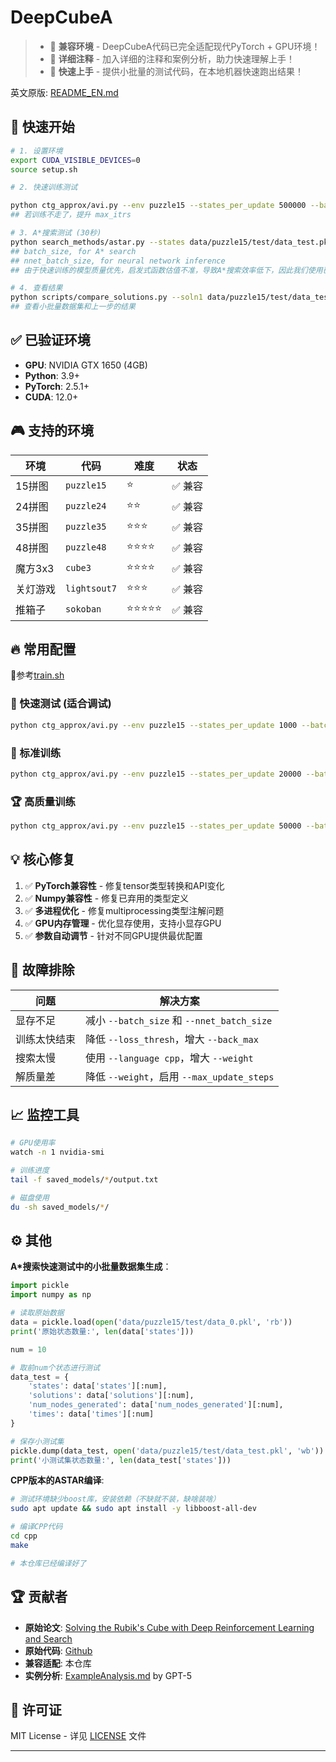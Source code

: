 # DeepCubeA

> - 🎯 **兼容环境** - DeepCubeA代码已完全适配现代PyTorch + GPU环境！
> - 🎉 **详细注释** - 加入详细的注释和案例分析，助力快速理解上手！
> - 🔧 **快速上手** - 提供小批量的测试代码，在本地机器快速跑出结果！

英文原版: [README_EN.md](./README_EN.md)

## 🚀 快速开始

```bash
# 1. 设置环境
export CUDA_VISIBLE_DEVICES=0
source setup.sh

# 2. 快速训练测试

python ctg_approx/avi.py --env puzzle15 --states_per_update 500000 --batch_size 100 --nnet_name puzzle15_test --max_itrs 20000 --loss_thresh 0.1 --back_max 50 --num_update_procs 3
## 若训练不走了，提升 max_itrs

# 3. A*搜索测试 (30秒)  
python search_methods/astar.py --states data/puzzle15/test/data_test.pkl --model_dir saved_models/puzzle15/current/ --env puzzle15 --weight 0.8 --batch_size 200 --results_dir results/puzzle15_test/ --language cpp --nnet_batch_size 100
## batch_size, for A* search
## nnet_batch_size, for neural network inference
## 由于快速训练的模型质量优先，启发式函数估值不准，导致A*搜索效率低下，因此我们使用已经训练好的模型进行搜索，并且使用小批量数据集，快速测试。

# 4. 查看结果
python scripts/compare_solutions.py --soln1 data/puzzle15/test/data_test.pkl --soln2 results/puzzle15_test/results.pkl
## 查看小批量数据集和上一步的结果
```

## ✅ 已验证环境

- **GPU**: NVIDIA GTX 1650 (4GB) 
- **Python**: 3.9+ 
- **PyTorch**: 2.5.1+
- **CUDA**: 12.0+

## 🎮 支持的环境

| 环境 | 代码 | 难度 | 状态 |
|------|------|------|------|
| 15拼图 | `puzzle15` | ⭐ | ✅ 兼容 |
| 24拼图 | `puzzle24` | ⭐⭐ | ✅ 兼容 |
| 35拼图 | `puzzle35` | ⭐⭐⭐ | ✅ 兼容 |
| 48拼图 | `puzzle48` | ⭐⭐⭐⭐ | ✅ 兼容 |
| 魔方3x3 | `cube3` | ⭐⭐⭐⭐ | ✅ 兼容 |
| 关灯游戏 | `lightsout7` | ⭐⭐⭐ | ✅ 兼容 |
| 推箱子 | `sokoban` | ⭐⭐⭐⭐⭐ | ✅ 兼容 |


## 🔥 常用配置

🔗参考[train.sh](./train.sh)

### 💨 快速测试 (适合调试)
```bash
python ctg_approx/avi.py --env puzzle15 --states_per_update 1000 --batch_size 100 --nnet_name test --max_itrs 10 --loss_thresh 0.5 --back_max 20 --num_update_procs 2 --num_test 50
```

### 🎯 标准训练 
```bash
python ctg_approx/avi.py --env puzzle15 --states_per_update 20000 --batch_size 1000 --nnet_name standard --max_itrs 500 --loss_thresh 0.1 --back_max 50 --num_update_procs 6 --num_test 200
```

### 🏆 高质量训练 
```bash
python ctg_approx/avi.py --env puzzle15 --states_per_update 50000 --batch_size 2000 --nnet_name high_quality --max_itrs 1000 --loss_thresh 0.05 --back_max 100 --num_update_procs 8 --num_test 500
```

## 💡 核心修复

1. ✅ **PyTorch兼容性** - 修复tensor类型转换和API变化
2. ✅ **Numpy兼容性** - 修复已弃用的类型定义
3. ✅ **多进程优化** - 修复multiprocessing类型注解问题
4. ✅ **GPU内存管理** - 优化显存使用，支持小显存GPU
5. ✅ **参数自动调节** - 针对不同GPU提供最优配置

## 🚨 故障排除

| 问题 | 解决方案 |
|------|----------|
| 显存不足 | 减小 `--batch_size` 和 `--nnet_batch_size` |
| 训练太快结束 | 降低 `--loss_thresh`，增大 `--back_max` |
| 搜索太慢 | 使用 `--language cpp`，增大 `--weight` |
| 解质量差 | 降低 `--weight`，启用 `--max_update_steps` |

## 📈 监控工具

```bash
# GPU使用率
watch -n 1 nvidia-smi

# 训练进度
tail -f saved_models/*/output.txt

# 磁盘使用
du -sh saved_models/*/
```

## :gear: 其他

**A*搜索快速测试中的小批量数据集生成**：

```python
import pickle
import numpy as np

# 读取原始数据
data = pickle.load(open('data/puzzle15/test/data_0.pkl', 'rb'))
print('原始状态数量:', len(data['states']))

num = 10

# 取前num个状态进行测试
data_test = {
    'states': data['states'][:num],
    'solutions': data['solutions'][:num],
    'num_nodes_generated': data['num_nodes_generated'][:num],
    'times': data['times'][:num]
}

# 保存小测试集
pickle.dump(data_test, open('data/puzzle15/test/data_test.pkl', 'wb'))
print('小测试集状态数量:', len(data_test['states']))
```

**CPP版本的ASTAR编译**:

```bash
# 测试环境缺少boost库，安装依赖（不缺就不装，缺啥装啥）
sudo apt update && sudo apt install -y libboost-all-dev

# 编译CPP代码
cd cpp
make

# 本仓库已经编译好了
```

## 🏆 贡献者

- **原始论文**: [Solving the Rubik's Cube with Deep Reinforcement Learning and Search](https://www.nature.com/articles/s42256-019-0070-z)
- **原始代码**: [Github](https://github.com/forestagostinelli/DeepCubeA)
- **兼容适配**: 本仓库
- **实例分析**: [ExampleAnalysis.md](ExampleAnalysis.md) by GPT-5

## 📄 许可证

MIT License - 详见 [LICENSE](LICENSE) 文件

---
